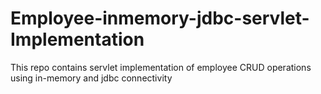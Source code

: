 # Employee-inmemory-jdbc-servlet-Implementation
This repo contains servlet implementation of employee CRUD operations using in-memory and jdbc connectivity
